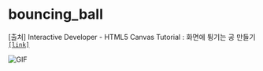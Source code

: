 # bouncing_ball

[출처] Interactive Developer - HTML5 Canvas Tutorial : 화면에 튕기는 공 만들기 [`[link]`](https://youtu.be/sLCiI6d5vTM)

![GIF](https://user-images.githubusercontent.com/63948884/104526883-d0759b80-5646-11eb-987c-ddf68055404e.gif)

